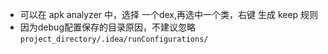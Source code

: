 - 可以在 apk analyzer 中，选择 一个dex,再选中一个类，右键 生成 keep 规则
- 因为debug配置保存的目录原因，不建议忽略`project_directory/.idea/runConfigurations/`